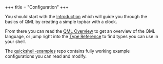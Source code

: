 +++
title = "Configuration"
+++

You should start with the [Introduction](./intro) which will guide you
through the basics of QML by creating a simple topbar with a clock.

From there you can read the [QML Overview](./qml-overview) to get an overview of
the QML language, or jump right into the [Type Reference](/docs/types) to find
types you can use in your shell.

The [quickshell-examples](https://git.outfoxxed.me/outfoxxed/quickshell-examples) repo contains
fully working example configurations you can read and modify.
